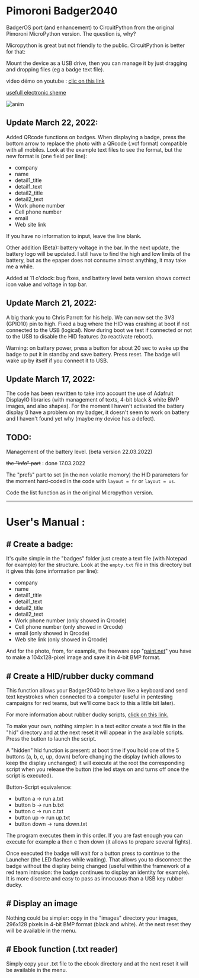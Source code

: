 <h1>Pimoroni Badger2040 </h1>

BadgerOS port (and enhancement) to CircuitPython from the original Pimoroni MicroPython version.<cr/>
<cr/>
The question is, why?<cr/>

Micropython is great but not friendly to the public. CircuitPython is better for that:<cr/>

Mount the device as a USB drive, then you can manage it by just dragging and dropping files (eg a badge text file).<cr/>

video démo on youtube : [clic on this link ](https://www.youtube.com/watch?v=mA5UjWe_tYo "clic on this link ")

[usefull electronic sheme](https://cdn.shopify.com/s/files/1/0174/1800/files/badger_2040_schematic.pdf?v=1645702148)

![anim](pics/badgeranim.gif)

## Update March 22, 2022:

Added QRcode functions on badges. When displaying a badge, press the bottom arrow to replace the photo with a QRcode (.vcf format) compatible with all mobiles. Look at the example text files to see the format, but the new format is (one field per line):

- company
- name
- detail1_title
- detail1_text
- detail2_title
- detail2_text
- Work phone number
- Cell phone number
- email
- Web site link

If you have no information to input, leave the line blank.

Other addition (Beta): battery voltage in the bar. In the next update, the battery logo will be updated. I still have to find the high and low limits of the battery, but as the epaper does not consume almost anything, it may take me a while.

Added at 11 o'clock: bug fixes, and battery level beta version shows correct icon value and voltage in top bar.

## Update March 21, 2022:

A big thank you to Chris Parrott for his help. We can now set the 3V3 (GPIO10) pin to high. 
Fixed a bug where the HID was crashing at boot if not connected to the USB (logical). Now during boot we test if connected or not to the USB to disable the HID features (to reactivate reboot).

Warning: on battery power, press a button for about 20 sec to wake up the badge to put it in standby and save battery. Press reset. The badge will wake up by itself if you connect it to USB.

## Update March 17, 2022:

The code has been rewritten to take into account the use of Adafruit DisplayIO libraries (with management of texts, 4-bit black & white BMP images, and also shapes). For the moment I haven't activated the battery display (I have a problem on my badger, it doesn't seem to work on battery and I haven't found yet why (maybe my device has a defect).

## TODO: 

Management of the battery level. (beta version 22.03.2022)

~~the "info" part~~ : done 17.03.2022<cr/>

The "prefs" part to set (in the non volatile memory) the HID parameters for the moment hard-coded in the code with `layout = fr` or `layout = us`.<cr/>

Code the list function as in the original Micropython version.<cr/>

------------

# User's Manual : 

## # Create a badge:

It's quite simple in the "badges" folder just create a text file (with Notepad for example) for the structure. Look at the `empty.txt` file in this directory but it gives this (one information per line):

- company
- name
- detail1_title
- detail1_text
- detail2_title
- detail2_text
- Work phone number (only showed in Qrcode)
- Cell phone number (only showed in Qrcode)
- email             (only showed in Qrcode)
- Web site link     (only showed in Qrcode)

And for the photo, from, for example, the freeware app "[paint.net](https://www.getpaint.net/download.html "paint.net")" you have to make a 104x128-pixel image and save it in 4-bit BMP format.
 
## # Create a HID/rubber ducky command

This function allows your Badger2040 to behave like a keyboard and send text keystrokes when connected to a computer (useful in pentesting campaigns for red teams, but we'll come back to this a little bit later).

For more information about rubber ducky scripts, [click on this link.](https://docs.hak5.org/usb-rubber-ducky-1/the-ducky-script-language/ducky-script-quick-reference "click on this link.")

To make your own, nothing simpler: in a text editor create a text file in the "hid" directory and at the next reset it will appear in the available scripts. Press the button to launch the script.

A "hidden" hid function is present: at boot time if you hold one of the 5 buttons (a, b, c, up, down) before changing the display (which allows to keep the display unchanged) it will execute at the root the corresponding script when you release the button (the led stays on and turns off once the script is executed).

Button-Script equivalence:

- button a -> run a.txt
- button b -> run b.txt
- button c -> run c.txt
- button up -> run up.txt
- button down -> runs down.txt

The program executes them in this order. If you are fast enough you can execute for example a then c then down (it allows to prepare several fights).

Once executed the badge will wait for a button press to continue to the Launcher (the LED flashes while waiting). That allows you to disconnect the badge without the display being changed (useful within the framework of a red team intrusion: the badge continues to display an identity for example). It is more discrete and easy to pass as innocuous than a USB key rubber ducky.

## # Display an image 

Nothing could be simpler: copy in the "images" directory your images, 296x128 pixels in 4-bit BMP format (black and white). At the next reset they will be available in the menu.

## # Ebook function (.txt reader)

Simply copy your .txt file to the ebook directory and at the next reset it will be available in the menu.
